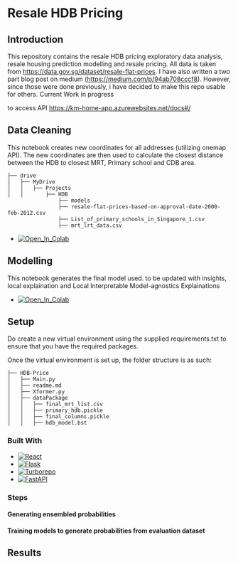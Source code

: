 # Resale HDB Pricing
## Introduction
This repository contains the resale HDB pricing exploratory data analysis, resale housing prediction modelling and resale pricing. All data is taken from https://data.gov.sg/dataset/resale-flat-prices. I have also written a two part blog post on medium (https://medium.com/p/94ab708cccf8). However, since those were done previously, i have decided to make this repo usable for others. Current Work in progress

to access API https://km-home-app.azurewebsites.net/docs#/


## Data Cleaning
This notebook creates new coordinates for all addresses (utilizing onemap API). The new coordinates are then used to calculate the closest distance between the HDB to closest MRT, Primary school and CDB area.

```
├── drive
│   ├── MyDrive
│   │   ├── Projects
│   │       ├── HDB
                ├── models
                ├── resale-flat-prices-based-on-approval-date-2000-feb-2012.csv
                ├── List_of_primary_schools_in_Singapore_1.csv
                ├── mrt_lrt_data.csv
```

- [![Open_In_Colab][Open_In_Colab]][Open_In_Colab-url]

## Modelling
This notebook generates the final model used. to be updated with insights, local explaination and Local Interpretable Model-agnostics Explainations
- [![Open_In_Colab][Open_In_Colab]][Open_In_Colab-url_modelling]

## Setup
Do create a new virtual environment using the supplied requirements.txt to ensure that you have the required packages.

Once the virtual environment is set up, the folder structure is as such:
```
├── HDB-Price
│   ├── Main.py
│   ├── readme.md
│   ├── Xformer.py
│   ├── dataPackage
│   │   ├── final_mrt_list.csv
│   │   ├── primary_hdb.pickle
│   │   ├── final_columns.pickle
│   │   ├── hdb_model.bst
```

### Built With


- [![React][React.js]][React-url]
- [![Flask][Flask]][flask-url]
- [![Turborepo][Turborepo]][Turborepo-url]
- [![FastAPI][FastAPI]][fastapi-url]



### Steps
#### Generating ensembled probabilities

#### Training models to generate probabilities from evaluation dataset



## Results


<!-- MARKDOWN LINKS & IMAGES -->
<!-- https://www.markdownguide.org/basic-syntax/#reference-style-links -->

[Next.js]: https://img.shields.io/badge/next.js-000000?style=for-the-badge&logo=nextdotjs&logoColor=white
[Next-url]: https://nextjs.org/
[React.js]: https://img.shields.io/badge/React-20232A?style=for-the-badge&logo=react&logoColor=61DAFB
[React-url]: https://reactjs.org/
[flask]: https://img.shields.io/badge/Flask-000000?style=for-the-badge&logo=flask&logoColor=white
[flask-url]: https://flask.palletsprojects.com/en/2.2.x/quickstart/
[Turborepo]: https://camo.githubusercontent.com/a7d3629f30574e4176766e5ced5b0497083dfbbc4b8c2799840bacba7f935cbc/68747470733a2f2f696d672e736869656c64732e696f2f7374617469632f76313f7374796c653d666f722d7468652d6261646765266d6573736167653d547572626f7265706f26636f6c6f723d454634343434266c6f676f3d547572626f7265706f266c6f676f436f6c6f723d464646464646266c6162656c3d
[Turborepo-url]: https://turbo.build/
[FastAPI]: https://camo.githubusercontent.com/81b1b79330b1154fc0743b25327cbfd6282a7bf37e8d0b48278dc57528b2517c/68747470733a2f2f696d672e736869656c64732e696f2f7374617469632f76313f7374796c653d666f722d7468652d6261646765266d6573736167653d4661737441504926636f6c6f723d303039363838266c6f676f3d46617374415049266c6f676f436f6c6f723d464646464646266c6162656c3d
[fastapi-url]: https://fastapi.tiangolo.com/
[Open_In_Colab]: https://colab.research.google.com/assets/colab-badge.svg
[Open_In_Colab-url]: https://colab.research.google.com/drive/1aeDdsbgU66_Nx3wUURgXcjgX3s-1Qfyb?authuser=1#scrollTo=qRA0dBU_odU3
[Open_In_Colab-url_modelling]: https://colab.research.google.com/drive/1ZYWHqRLk3fK2UIPVykvlfYOMJgCEju_2?authuser=1
